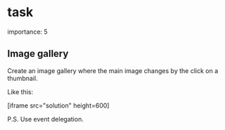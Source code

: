 # task

importance: 5

## Image gallery

Create an image gallery where the main image changes by the click on a thumbnail.

Like this:

\[iframe src="solution" height=600\]

P.S. Use event delegation.

